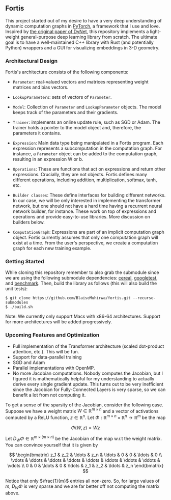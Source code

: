 
## Fortis

This project started out of my desire to have a very deep understanding of
dynamic computation graphs in [PyTorch](https://pytorch.org/), a framework that 
I use and love. Inspired by [the original paper of DyNet](https://arxiv.org/pdf/1701.03980.pdf), this repository implements a light-weight general-purpose deep learning 
library from scratch. The ultimate goal is to have a well-maintained C++ library 
with Rust (and potentially Python) wrappers and a GUI for visualizing
embeddings in 3-D geometry.

### Architectural Design
Fortis's architecture consists of the following components: 

- `Parameter`: real-valued vectors and matrices representing weight matrices
        and bias vectors. 
- `LookupParameters`: sets of vectors of `Parameter`. 
- `Model`: Collection of `Parameter` and `LookupParameter` objects. The model keeps track 
        of the parameters and their gradients. 
- `Trainer`: implements an online update rule, such as SGD or Adam. The trainer holds a 
        pointer to the model object and, therefore, the parameters it contains. 
- `Expression`: Main data type being manipulated in a Fortis program. Each expression
        represents a subcomputation in the computation graph. For instance, a `Parameter` 
        object can be added to the computation graph, resulting in an expression W or b. 

- `Operations`: These are functions that act on expressions and return other expressions. 
        Crucially, they are not objects. Fortis defines many different operations, including
        addition, multiplication, softmax, tanh, etc. 
- `Builder classes`: These define interfaces for building different networks. In our case, we
        will be only interested in implementing the transformer network, but one should not 
        have a hard time having a recurrent neural network builder, for instance. 
        These work on top of expressions and operations and provide easy-to-use libraries. 
        More discussion on builders below. 
- `ComputationGraph`: Expressions are part of an implicit computation graph object. 
        Fortis currently assumes that only one computation graph will exist at a time. 
        From the user's perspective, we create a computation graph for each new training 
        example.
        
### Getting Started
While cloning this repository remember to also grab the submodule since we are using the 
following submodule dependencies: [cereal](https://uscilab.github.io/cereal/), [googletest](http://google.github.io/googletest/),
and [benchmark](https://github.com/google/benchmark). Then, build the library as follows (this will also build the unit tests):

```shell
$ git clone https://github.com/BlaiseMuhirwa/fortis.git --recurse-submodules
$ ./build.sh 
```

Note: We currently only support Macs with x86-64 architectures. Support for more architectures will be added progressively. 

### Upcoming Features and Optimization
- Full implementation of the Transformer architecture (scaled dot-product attention, etc.). This will be fun.
- Support for data-parallel training 
- SGD and Adam 
- Parallel implementations with OpenMP. 
- No more Jacobian computations. Nobody computes the Jacobian, but I figured it is mathematically helpful for my understanding to actually 
derive every single gradient update. This turns out to be very inefficient since the Jacobian for Fully-Connected Layers is very sparse, so we 
can benefit a lot from not computing it. 

To get a sense of the sparsity of the Jacobian, consider the following case. Suppose we have a weight matrix $W \in \mathbb{R}^{m\times n}$ and a vector of activations computed by a ReLU function, $z \in \mathbb{R}^{n}$. Let $\Phi: \mathbb{R}^{m\times n}\times \mathbb{R}^{n} \to \mathbb{R}^{m}$ be the map

$$
\Phi(W,z) = Wz
$$

Let $D_{W}\Phi \in \mathbb{R}^{m \times (m\times n)}$ be the Jacobian of the map w.r.t the weight matrix. You can convince yourself that it is given by

$$
\begin{bmatrix}
z_1 & z_2 & \ldots & z_n & \ldots & 0 & 0 & \ldots & 0 \\
\vdots & \ddots & \ddots & \ddots & \ddots & \ddots & \ddots & \ddots & \vdots \\
0 & 0 & \ldots & 0 & \ldots & z_1 & z_2 & \ldots & z_n
\end{bmatrix}
$$

Notice that only $\frac{1}{m}$ entries all non-zero. So, for large values of $m$, $D_{W}\Phi$ is very sparse and we are far better off not computing the matrix above. 

